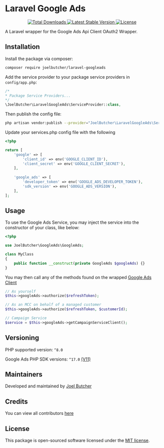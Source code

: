 # Laravel Google Ads

<p align="center">
    <a href="https://packagist.org/packages/joelbutcher/laravel-googleads">
        <img src="https://img.shields.io/packagist/dt/joelbutcher/laravel-googleads" alt="Total Downloads">
    </a>
    <a href="https://packagist.org/packages/joelbutcher/laravel-googleads">
        <img src="https://img.shields.io/packagist/v/joelbutcher/laravel-googleads" alt="Latest Stable Version">
    </a>
    <a href="https://packagist.org/packages/joelbutcher/laravel-googleads">
        <img src="https://img.shields.io/packagist/l/joelbutcher/laravel-googleads" alt="License">
    </a>
</p>

A Laravel wrapper for the Google Ads Api Client OAuth2 Wrapper.

## Installation

Install the package via composer:

```sh
composer require joelbutcher/laravel-googleads
```

Add the service provider to your package service providers in `config/app.php`:

```php
/*
* Package Service Providers...
*/
\JoelButcher\LaravelGoogleAds\ServiceProvider::class,
```

Then publish the config file:

```sh
php artisan vendor:publish --provider="JoelButcher\LaravelGoogleAds\ServiceProvider"
```

Update your services.php config file with the following

```php
<?php

return [
    'google' => [
        'client_id' => env('GOOGLE_CLIENT_ID'),
        'client_secret' => env('GOOGLE_CLIENT_SECRET'),
    ],
    
    'google_ads' => [
        'developer_token' => env('GOOGLE_ADS_DEVELOPER_TOKEN'),
        'sdk_version' => env('GOOGLE_ADS_VERSION'),
    ],
];
```

## Usage

To use the Google Ads Service, you may inject the service into the constructor of your class, like below:

```php
<?php

use JoelButcher\GoogleAds\GoogleAds;

class MyClass
{
    public function __construct(private GoogleAds $googleAds) {}
}
```

You may then call any of the methods found on the wrapped [Google Ads Client](https://github.com/googleads/google-ads-php/blob/main/src/Google/Ads/GoogleAds/Lib/V8/GoogleAdsClient.php)

```php
// As yourself
$this->googleAds->authorize($refreshToken);

// As an MCC on behalf of a managed customer
$this->googleAds->authorize($refreshToken, $customerId);

// Campaign Service
$service = $this->googleAds->getCampaignServiceClient();
```

## Versioning
PHP supported version: `^8.0`

Google Ads PHP SDK versions: `^17.0` [(V11)](https://github.com/googleads/google-ads-php/tree/main/src/Google/Ads/GoogleAds/V11)

## Maintainers

Developed and maintained by [Joel Butcher](https://joelbutcher.dev)

## Credits

You can view all contributors [here](https://github.com/joelbutcher/laravel-googleads/graphs/contributors)

## License

This package is open-sourced software licensed under the [MIT license](LICENSE.md).
